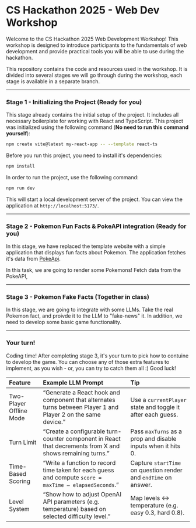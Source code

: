 # CS Hackathon 2025 - Web Dev Workshop

Welcome to the CS Hackathon 2025 Web Development Workshop! This workshop is designed to introduce participants to the fundamentals of web development and provide practical tools you will be able to use during the hackathon.

This repository contains the code and resources used in the workshop. It is divided into several stages we will go through during the workshop, each stage is available in a separate branch.

---

### Stage 1 - Initializing the Project (Ready for you)

This stage already contains the initial setup of the project. It includes all necessary boilerplate for working with React and TypeScript. This project was initialized using the following command (**No need to run this command yourself**):

```bash
npm create vite@latest my-react-app -- --template react-ts
```

Before you run this project, you need to install it's dependencies:
```bash
npm install
```

In order to run the project, use the following command:
```bash
npm run dev
```

This will start a local development server of the project. You can view the application at `http://localhost:5173/`.

---

### Stage 2 - Pokemon Fun Facts & PokeAPI integration (Ready for you)

In this stage, we have replaced the template website with a simple application that displays fun facts about Pokemon. The application fetches it's data from [PokeApi](https://pokeapi.co/).

In this task, we are going to render some Pokemons! Fetch data from the PokeAPI,

---

### Stage 3 - Pokemon Fake Facts (Together in class)
In this stage, we are going to integrate with some LLMs. Take the real Pokemon fact, and proivde it to the LLM to "fake-news" it. In addition, we need to develop some basic game functionality.

---

### Your turn!
Coding time! After completing stage 3, it's your turn to pick how to contuine to develop the game. You can choose any of those extra features to implement, as you wish - or, you can try to catch them all :)
Good luck!

| Feature                    | Example LLM Prompt                                                                                   | Tip                                                            |
|:---------------------------|:-----------------------------------------------------------------------------------------------------|:---------------------------------------------------------------|
| Two-Player Offline Mode    | “Generate a React hook and component that alternates turns between Player 1 and Player 2 on the same device.” | Use a `currentPlayer` state and toggle it after each guess.     |
| Turn Limit                 | “Create a configurable turn-counter component in React that decrements from X and shows remaining turns.” | Pass `maxTurns` as a prop and disable inputs when it hits 0.    |
| Time-Based Scoring         | “Write a function to record time taken for each guess and compute `score = maxTime – elapsedSeconds`.”   | Capture `startTime` on question render and `endTime` on answer. |
| Level System               | “Show how to adjust OpenAI API parameters (e.g. temperature) based on selected difficulty level.”       | Map levels ↔ temperature (e.g. easy 0.3, hard 0.8).             |
